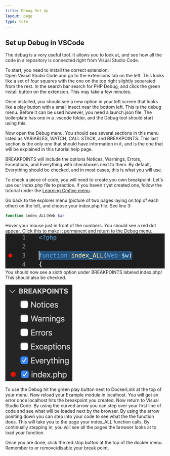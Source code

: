 ```yaml
---
title: Debug Set Up
layout: page
type: tute
---
```


## Set up Debug in VSCode

The debug is a very useful tool. It allows you to look at, and see how all the code in a repository is connected right from Visual Studio Code.

To start, you need to install the correct extension.<br>
Open Visual Studio Code and go to the extensions tab on the left. This looks like a set of four squares with the one on the top right slightly separated from the rest. In the search bar search for PHP Debug, and click the green install button on the extension. This may take a few minutes.

Once installed, you should see a new option in your left screen that looks like a play button with a small insect near the bottom left. This is the debug menu. Before it can be used however, you need a launch.json file. The boilerplate has one in a .vscode folder, and the Debug tool should start using this.

Now open the Debug menu. You should see several sections in this menu listed as VARIABLES, WATCH, CALL STACK, and BREAKPOINTS. This last section is the only one that should have information in it, and is the one that will be explained in this tutorial help page.

BREAKPOINTS will include the options Notices, Warnings, Errors, Exceptions, and Everything with checkboxes next to them. By default, Everything should be checked, and in most cases, this is what you will use.

To check a piece of code, you will need to create you own breakpoint. Let's use our index.php file to practice. If you haven't yet created one, follow the tutorial under the [Learning Cmfive menu](tutorials/module-anatomy/introduction).

Go back to the explorer menu (picture of two pages laying on top of each other) on the left, and choose your index.php file. See line 3:
```php
function index_ALL(Web $w)
```
Hover your mouse just in front of the numbers. You should see a red dot appear. Click this to make it permanent and return to the Debug menu.<br>
![index.php breakpoint](/assets/images/creating_breakpoint.png)
You should now see a sixth option under BREAKPOINTS labeled index.php/ This should also be checked.

![BREAKPOINTS menu](/assets/images/index.php_breakpoint.png)

To use the Debug hit the green play button nest to DockerLink at the top of your menu. Now reload your Example module in localhost. You will get an error once localhost hits the breakpoint you created. Now return to Visual Studio Code. By using the curved arrow you can step over your first line of code and see what will be loaded next by the browser. By using the arrow pointing down you can step into your code to see what the the function does. This will take you to the page your index_ALL function calls. By continually stepping in, you will see all the pages the browser looks at to load your function.

Once you are done, click the red stop button at the top of the docker menu. Remember to or remove/disable your break point.